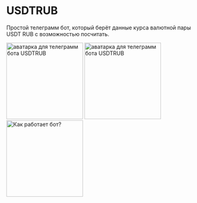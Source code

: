 # USDTRUB
Простой телеграмм бот, который берёт данные курса валютной пары USDT RUB с возможностью посчитать.

<a href="https://postimg.cc/vcy6Jnwh" target="_blank" rel="noreferrer"><img src="https://i.postimg.cc/vcy6Jnwh/USDT-RUB.jpg" width="200" height="200" alt="аватарка для телеграмм бота USDTRUB" /></a>
<a href="https://i.postimg.cc/sf04XHJP/USDT-RUB-2.jpg" target="_blank" rel="noreferrer"><img src="https://i.postimg.cc/z5qtx9bQ/USDT-RUB-2.jpg" width="200" height="200" alt="аватарка для телеграмм бота USDTRUB" /></a>
<a href="https://postimg.cc/VdQmDyb0" target="_blank" rel="noreferrer"><img src="https://i.postimg.cc/rFzsyMVj/Screenshot-3.png" width="200" height="200" alt="Как работает бот?" /></a>
